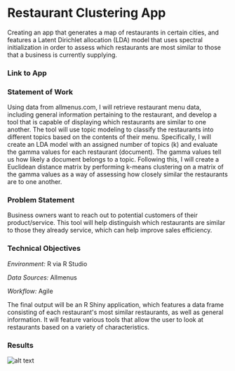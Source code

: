 # Restaurant Clustering App
Creating an app that generates a map of restaurants in certain cities, and features a Latent Dirichlet allocation (LDA) model that uses spectral initialization in order to assess which restaurants are most similar to those that a business is currently supplying. 

### Link to App


### Statement of Work
Using data from allmenus.com, I will retrieve restaurant menu data, including general information pertaining to the restaurant, and develop a tool that is capable of displaying which restaurants are similar to one another. The tool will use topic modeling to classify the restaurants into different topics based on the contents of their menu.
Specifically, I will create an LDA model with an assigned number of topics (k) and evaluate the gamma values for each restaurant (document). The gamma values tell us how likely a document belongs to a topic. Following this, I will create a Euclidean distance matrix by performing k-means clustering on a matrix of the gamma values as a way of assessing how closely similar the restaurants are to one another.

### Problem Statement
Business owners want to reach out to potential customers of their product/service. This tool will help distinguish which restaurants are similar to those they already service, which can help improve sales efficiency.

### Technical Objectives
*Environment:* R via R Studio

*Data Sources:* Allmenus

*Workflow:* Agile

The final output will be an R Shiny application, which features a data frame consisting of each restaurant's most similar restaurants, as well as general information. It will feature various tools that allow the user to look at restaurants based on a variety of characteristics.

### Results
![alt text](https://github.com/JWVivs/Restaurant_App/blob/master/appCode/www/dashboard.gif)
